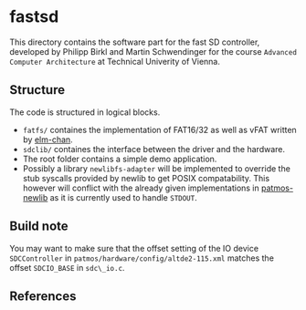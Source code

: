 # fastsd
This directory contains the software part for the fast SD controller, developed by Philipp Birkl and Martin Schwendinger for the course `Advanced Computer Architecture` at Technical Univerity of Vienna.

## Structure
The code is structured in logical blocks.
- `fatfs/` containes the implementation of FAT16/32 as well as vFAT written by [elm-chan][1].
- `sdclib/` containes the interface between the driver and the hardware.
- The root folder contains a simple demo application.
- Possibly a library `newlibfs-adapter` will be implemented to override the stub syscalls provided by newlib to get POSIX compatability. This however will conflict with the already given implementations in [patmos-newlib][2] as it is currently used to handle `STDOUT`.

## Build note
You may want to make sure that the offset setting of the IO device `SDCController` in `patmos/hardware/config/altde2-115.xml` matches the offset
`SDCIO_BASE` in `sdc\_io.c`.

## References
[1]: http://elm-chan.org/
[2]: https://github.com/t-crest/patmos-newlib/blob/4c149a53f8cb2478d99aac731b61b5e4ed63543f/libgloss/patmos/write.c#L41
